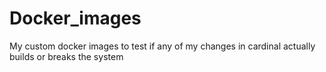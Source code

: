 # Docker_images
My custom docker images to test if any of my changes in cardinal actually builds or breaks the system
